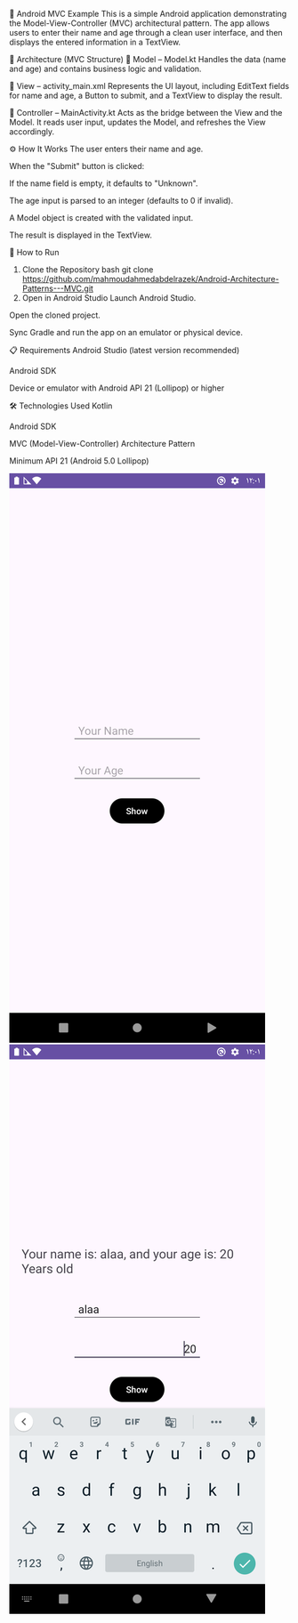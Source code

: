 📱 Android MVC Example
This is a simple Android application demonstrating the Model-View-Controller (MVC) architectural pattern. The app allows users to enter their name and age through a clean user interface, and then displays the entered information in a TextView.

🧱 Architecture (MVC Structure)
🔹 Model – Model.kt
Handles the data (name and age) and contains business logic and validation.

🔹 View – activity_main.xml
Represents the UI layout, including EditText fields for name and age, a Button to submit, and a TextView to display the result.

🔹 Controller – MainActivity.kt
Acts as the bridge between the View and the Model. It reads user input, updates the Model, and refreshes the View accordingly.

⚙️ How It Works
The user enters their name and age.

When the "Submit" button is clicked:

If the name field is empty, it defaults to "Unknown".

The age input is parsed to an integer (defaults to 0 if invalid).

A Model object is created with the validated input.

The result is displayed in the TextView.

🚀 How to Run
1. Clone the Repository
bash
git clone https://github.com/mahmoudahmedabdelrazek/Android-Architecture-Patterns---MVC.git
2. Open in Android Studio
Launch Android Studio.

Open the cloned project.

Sync Gradle and run the app on an emulator or physical device.

📋 Requirements
Android Studio (latest version recommended)

Android SDK

Device or emulator with Android API 21 (Lollipop) or higher

🛠️ Technologies Used
Kotlin

Android SDK

MVC (Model-View-Controller) Architecture Pattern

Minimum API 21 (Android 5.0 Lollipop)

![User Input Screen](https://raw.githubusercontent.com/mahmoudahmedabdelrazek/Android-Architecture-Patterns---MVC/main/Screenshot_20250406_120123.png)
![Output Screen](https://raw.githubusercontent.com/mahmoudahmedabdelrazek/Android-Architecture-Patterns---MVC/main/Screenshot_20250406_120136.png)
